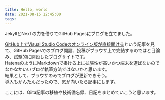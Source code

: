 ```yaml
---
title: Hello, world
date: 2021-08-15 12:45:00
tags:
---
```


JekyllとNexTの力を借りてGitHub Pagesにブログを立てました。  

[GitHub上でVisual Studio Codeのオンライン版が直接開ける](https://www.itmedia.co.jp/news/articles/2108/12/news145.html)という記事を見て、GitHub Pagesでのブログ開設、投稿がブラウザ上で完結するのではと目論み、試験的に開設したブログサイトです。  
HatenaのようにMarkdownで掛ける上に拡張性が高いかつ端末を選ばないのでなかなかいいブログ執筆方法ではないかと思います。  
結果として、ブラウザのみでブログが更新できそう。  
導入もかんたんだったので、気が向いたら記事にします。

ここには、Qiita記事の移植や技術備忘録、日記をまとめていこうと思います。  

